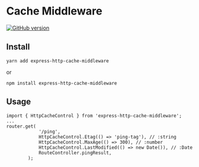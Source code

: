 # Cache Middleware

[![GitHub version](https://badge.fury.io/gh/grptx%2Fexpress-http-cache-middleware.svg)](https://badge.fury.io/gh/grptx%2Fexpress-http-cache-middleware)

## Install
```
yarn add express-http-cache-middleware
```
or

```
npm install express-http-cache-middleware
```

## Usage

```
import { HttpCacheControl } from 'express-http-cache-middleware';
...
router.get(
            '/ping',
            HttpCacheControl.Etag(() => 'ping-tag'), // :string
            HttpCacheControl.MaxAge(() => 300), // :number 
            HttpCacheControl.LastModified(() => new Date()), // :Date
            RouteController.pingResult,
        );

```

